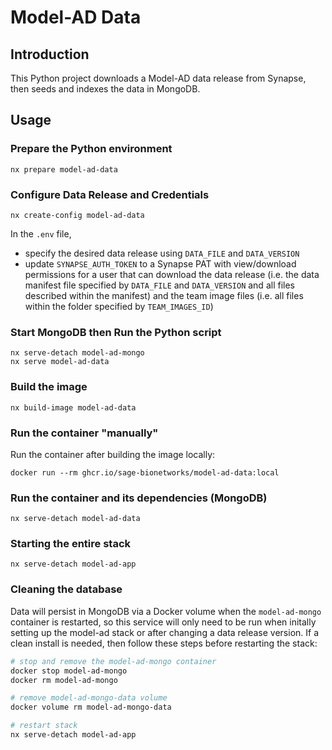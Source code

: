 # Model-AD Data

## Introduction

This Python project downloads a Model-AD data release from Synapse, then seeds and indexes the data in
MongoDB.

## Usage

### Prepare the Python environment

```
nx prepare model-ad-data
```

### Configure Data Release and Credentials

```
nx create-config model-ad-data
```

In the `.env` file,

- specify the desired data release using `DATA_FILE` and `DATA_VERSION`
- update `SYNAPSE_AUTH_TOKEN` to a Synapse PAT with view/download permissions for a user that can
  download the data release (i.e. the data manifest file specified by `DATA_FILE` and
  `DATA_VERSION` and all files described within the manifest) and the team image files (i.e. all
  files within the folder specified by `TEAM_IMAGES_ID`)

### Start MongoDB then Run the Python script

```
nx serve-detach model-ad-mongo
nx serve model-ad-data
```

### Build the image

```
nx build-image model-ad-data
```

### Run the container "manually"

Run the container after building the image locally:

```
docker run --rm ghcr.io/sage-bionetworks/model-ad-data:local
```

### Run the container and its dependencies (MongoDB)

```
nx serve-detach model-ad-data
```

### Starting the entire stack

```
nx serve-detach model-ad-app
```

### Cleaning the database

Data will persist in MongoDB via a Docker volume when the `model-ad-mongo` container is restarted, so
this service will only need to be run when initally setting up the model-ad stack or after changing a
data release version. If a clean install is needed, then follow these steps before restarting the
stack:

```bash
# stop and remove the model-ad-mongo container
docker stop model-ad-mongo
docker rm model-ad-mongo

# remove model-ad-mongo-data volume
docker volume rm model-ad-mongo-data

# restart stack
nx serve-detach model-ad-app
```

